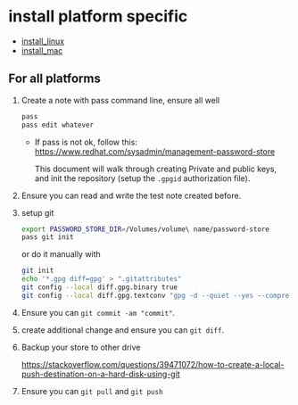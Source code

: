 # install platform specific

* [install_linux](install_linux.md)
* [install_mac](install_mac.md)

## For all platforms

1. Create a note with pass command line, ensure all well

    ```bash
    pass
    pass edit whatever
    ```

    * If pass is not ok, follow this:
    https://www.redhat.com/sysadmin/management-password-store

      This document will walk through creating Private and public keys, and init the repository (setup the `.gpgid` authorization file).

2. Ensure you can read and write the test note created before.

3. setup git

    ```bash
    export PASSWORD_STORE_DIR=/Volumes/volume\ name/password-store
    pass git init
    ```

    or do it manually with

    ```bash
    git init
    echo '*.gpg diff=gpg' > ".gitattributes"
    git config --local diff.gpg.binary true
    git config --local diff.gpg.textconv "gpg -d --quiet --yes --compress-algo=none --no-encrypt-to"
    ```

3. Ensure you can `git commit -am "commit"`.

4. create additional change and ensure you can `git diff`.

5. Backup your store to other drive

    https://stackoverflow.com/questions/39471072/how-to-create-a-local-push-destination-on-a-hard-disk-using-git

6. Ensure you can `git pull` and `git push`

